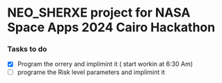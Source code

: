 # NEO_SHERXE project for NASA Space Apps 2024 Cairo Hackathon

### Tasks to do

- [x] Program the orrery and implimint it ( start workin at 6:30 Am)
- [ ] programe the Risk level parameters and implimint it
